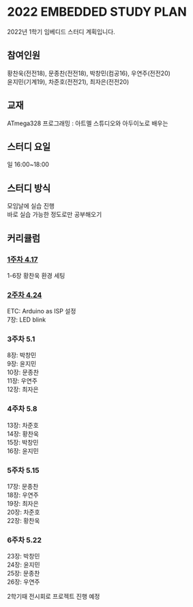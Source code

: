 # 2022 EMBEDDED STUDY PLAN

2022년 1학기 임베디드 스터디 계획입니다.

## 참여인원  
황찬욱(전전18), 문종찬(전전18), 박창민(컴공16), 우연주(전전20)  
윤지민(기계19), 차준호(전전21), 최자은(전전20)  
  
## 교재  
ATmega328 프로그래밍 : 아트멜 스튜디오와 아두이노로 배우는  
  
## 스터디 요일  
일 16:00~18:00  
  
## 스터디 방식  
모임날에 실습 진행  
바로 실습 가능한 정도로만 공부해오기  
  
## 커리큘럼  
### [1주차 4.17](/Weekly%20Summary/EMBEDDED_STUDY_1%EC%A3%BC%EC%B0%A8.pdf)  
1-6장 황찬욱 환경 세팅  
### [2주차 4.24](/Weekly%20Summary/EMBEDDED_STUDY_2%EC%A3%BC%EC%B0%A8.pdf)  
ETC: Arduino as ISP 설정  
7장:  LED blink  
### 3주차 5.1
8장:  박창민  
9장:  윤지민  
10장: 문종찬  
11장: 우연주  
12장: 최자은  
### 4주차 5.8 
13장: 차준호  
14장: 황찬욱  
15장: 박창민  
16장: 윤지민  
### 5주차 5.15
17장: 문종찬  
18장: 우연주    
19장: 최자은  
20장: 차준호  
22장: 황찬욱  
### 6주차 5.22  
23장: 박창민  
24장: 윤지민  
25장: 문종찬  
26장: 우연주  
  
2학기때 전시회로 프로젝트 진행 예정  
